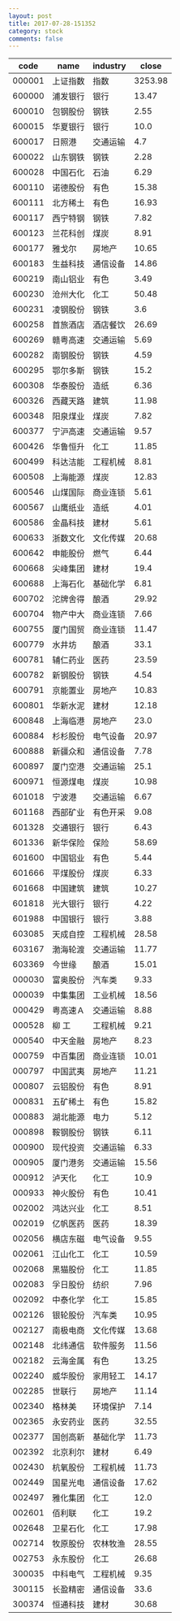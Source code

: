 ```yaml
---
layout: post
title: 2017-07-28-151352
category: stock
comments: false
---
```

| code   |   name   | industry |  close  |
|--------|----------|----------|---------|
| 000001 | 上证指数 |   指数   | 3253.98 |
| 600000 | 浦发银行 |   银行   |  13.47  |
| 600010 | 包钢股份 |   钢铁   |   2.55  |
| 600015 | 华夏银行 |   银行   |   10.0  |
| 600017 |  日照港  | 交通运输 |   4.7   |
| 600022 | 山东钢铁 |   钢铁   |   2.28  |
| 600028 | 中国石化 |   石油   |   6.29  |
| 600110 | 诺德股份 |   有色   |  15.38  |
| 600111 | 北方稀土 |   有色   |  16.93  |
| 600117 | 西宁特钢 |   钢铁   |   7.82  |
| 600123 | 兰花科创 |   煤炭   |   8.91  |
| 600177 |  雅戈尔  |  房地产  |  10.65  |
| 600183 | 生益科技 | 通信设备 |  14.86  |
| 600219 | 南山铝业 |   有色   |   3.49  |
| 600230 | 沧州大化 |   化工   |  50.48  |
| 600231 | 凌钢股份 |   钢铁   |   3.6   |
| 600258 | 首旅酒店 | 酒店餐饮 |  26.69  |
| 600269 | 赣粤高速 | 交通运输 |   5.69  |
| 600282 | 南钢股份 |   钢铁   |   4.59  |
| 600295 | 鄂尔多斯 |   钢铁   |   15.2  |
| 600308 | 华泰股份 |   造纸   |   6.36  |
| 600326 | 西藏天路 |   建筑   |  11.98  |
| 600348 | 阳泉煤业 |   煤炭   |   7.82  |
| 600377 | 宁沪高速 | 交通运输 |   9.57  |
| 600426 | 华鲁恒升 |   化工   |  11.85  |
| 600499 | 科达洁能 | 工程机械 |   8.81  |
| 600508 | 上海能源 |   煤炭   |  12.83  |
| 600546 | 山煤国际 | 商业连锁 |   5.61  |
| 600567 | 山鹰纸业 |   造纸   |   4.01  |
| 600586 | 金晶科技 |   建材   |   5.61  |
| 600633 | 浙数文化 | 文化传媒 |  20.68  |
| 600642 | 申能股份 |   燃气   |   6.44  |
| 600668 | 尖峰集团 |   建材   |   19.4  |
| 600688 | 上海石化 | 基础化学 |   6.81  |
| 600702 | 沱牌舍得 |   酿酒   |  29.92  |
| 600704 | 物产中大 | 商业连锁 |   7.66  |
| 600755 | 厦门国贸 | 商业连锁 |  11.47  |
| 600779 |  水井坊  |   酿酒   |   33.1  |
| 600781 | 辅仁药业 |   医药   |  23.59  |
| 600782 | 新钢股份 |   钢铁   |   4.54  |
| 600791 | 京能置业 |  房地产  |  10.83  |
| 600801 | 华新水泥 |   建材   |  12.18  |
| 600848 | 上海临港 |  房地产  |   23.0  |
| 600884 | 杉杉股份 | 电气设备 |  20.97  |
| 600888 | 新疆众和 | 通信设备 |   7.78  |
| 600897 | 厦门空港 | 交通运输 |   25.1  |
| 600971 | 恒源煤电 |   煤炭   |  10.98  |
| 601018 |  宁波港  | 交通运输 |   6.67  |
| 601168 | 西部矿业 | 有色开采 |   9.08  |
| 601328 | 交通银行 |   银行   |   6.43  |
| 601336 | 新华保险 |   保险   |  58.69  |
| 601600 | 中国铝业 |   有色   |   5.44  |
| 601666 | 平煤股份 |   煤炭   |   6.33  |
| 601668 | 中国建筑 |   建筑   |  10.27  |
| 601818 | 光大银行 |   银行   |   4.22  |
| 601988 | 中国银行 |   银行   |   3.88  |
| 603085 | 天成自控 | 工程机械 |  28.58  |
| 603167 | 渤海轮渡 | 交通运输 |  11.77  |
| 603369 |  今世缘  |   酿酒   |  15.01  |
| 000030 | 富奥股份 |  汽车类  |   9.33  |
| 000039 | 中集集团 | 工业机械 |  18.56  |
| 000429 | 粤高速Ａ | 交通运输 |   8.88  |
| 000528 | 柳    工 | 工程机械 |   9.21  |
| 000540 | 中天金融 |  房地产  |   8.23  |
| 000759 | 中百集团 | 商业连锁 |  10.01  |
| 000797 | 中国武夷 |  房地产  |  11.21  |
| 000807 | 云铝股份 |   有色   |   8.91  |
| 000831 | 五矿稀土 |   有色   |  15.82  |
| 000883 | 湖北能源 |   电力   |   5.12  |
| 000898 | 鞍钢股份 |   钢铁   |   6.11  |
| 000900 | 现代投资 | 交通运输 |   6.33  |
| 000905 | 厦门港务 | 交通运输 |  15.56  |
| 000912 |  泸天化  |   化工   |   10.9  |
| 000933 | 神火股份 |   有色   |  10.41  |
| 002002 | 鸿达兴业 |   化工   |   8.51  |
| 002019 | 亿帆医药 |   医药   |  18.39  |
| 002056 | 横店东磁 | 电气设备 |   9.55  |
| 002061 | 江山化工 |   化工   |  10.59  |
| 002068 | 黑猫股份 |   化工   |  11.85  |
| 002083 | 孚日股份 |   纺织   |   7.96  |
| 002092 | 中泰化学 |   化工   |  15.85  |
| 002126 | 银轮股份 |  汽车类  |  10.95  |
| 002127 | 南极电商 | 文化传媒 |  13.68  |
| 002148 | 北纬通信 | 软件服务 |  11.56  |
| 002182 | 云海金属 |   有色   |  13.25  |
| 002240 | 威华股份 | 家用轻工 |  14.17  |
| 002285 |  世联行  |  房地产  |  11.14  |
| 002340 |  格林美  | 环境保护 |   7.14  |
| 002365 | 永安药业 |   医药   |  32.55  |
| 002377 | 国创高新 | 基础化学 |  11.73  |
| 002392 | 北京利尔 |   建材   |   6.49  |
| 002430 | 杭氧股份 | 工程机械 |  11.73  |
| 002449 | 国星光电 | 通信设备 |  17.62  |
| 002497 | 雅化集团 |   化工   |   12.0  |
| 002601 |  佰利联  |   化工   |   19.2  |
| 002648 | 卫星石化 |   化工   |  17.98  |
| 002714 | 牧原股份 | 农林牧渔 |  28.55  |
| 002753 | 永东股份 |   化工   |  26.68  |
| 300035 | 中科电气 | 工程机械 |   9.35  |
| 300115 | 长盈精密 | 通信设备 |   33.6  |
| 300374 | 恒通科技 |   建材   |  30.68  |
